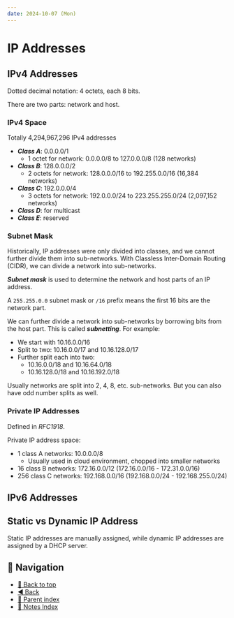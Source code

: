 ```yaml
---
date: 2024-10-07 (Mon)
---
```


# IP Addresses

## IPv4 Addresses

Dotted decimal notation: 4 octets, each 8 bits.

There are two parts: network and host.

### IPv4 Space

Totally 4,294,967,296 IPv4 addresses

- **_Class A_**: 0.0.0.0/1
  - 1 octet for network: 0.0.0.0/8 to 127.0.0.0/8 (128 networks)
- **_Class B_**: 128.0.0.0/2
  - 2 octets for network: 128.0.0.0/16 to 192.255.0.0/16 (16,384 networks)
- **_Class C_**: 192.0.0.0/4
  - 3 octets for network: 192.0.0.0/24 to 223.255.255.0/24 (2,097,152 networks)
- **_Class D_**: for multicast
- **_Class E_**: reserved

### Subnet Mask

Historically, IP addresses were only divided into classes, and we cannot further
divide them into sub-networks. With Classless Inter-Domain Routing (CIDR), we
can divide a network into sub-networks.

**_Subnet mask_** is used to determine the network and host parts of an IP
address.

A `255.255.0.0` subnet mask or `/16` prefix means the first 16 bits are the
network part.

We can further divide a network into sub-networks by borrowing bits from the
host part. This is called **_subnetting_**. For example:

- We start with 10.16.0.0/16
- Split to two: 10.16.0.0/17 and 10.16.128.0/17
- Further split each into two:
  - 10.16.0.0/18 and 10.16.64.0/18
  - 10.16.128.0/18 and 10.16.192.0/18

Usually networks are split into 2, 4, 8, etc. sub-networks. But you can also
have odd number splits as well.

### Private IP Addresses

Defined in _RFC1918_.

Private IP address space:

- 1 class A networks: 10.0.0.0/8
  - Usually used in cloud environment, chopped into smaller networks
- 16 class B networks: 172.16.0.0/12 (172.16.0.0/16 - 172.31.0.0/16)
- 256 class C networks: 192.168.0.0/16 (192.168.0.0/24 - 192.168.255.0/24)

## IPv6 Addresses

## Static vs Dynamic IP Address

Static IP addresses are manually assigned, while dynamic IP addresses are
assigned by a DHCP server.

## 🧭 Navigation

- [🔼 Back to top](#ip-addresses)
- [◀️ Back](networking.md)
- [🔖 Parent index](../../index.md)
- [📑 Notes Index](../../index.md)
